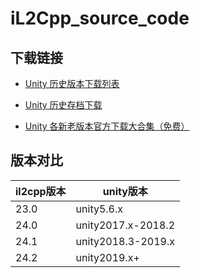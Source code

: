 # iL2Cpp_source_code

## 下载链接

- [Unity 历史版本下载列表](http://1vr.cn/?p=568)

- [Unity 历史存档下载](https://unity.com/releases/editor/archive)

- [Unity 各新老版本官方下载大合集（免费）](https://unity.cn/releases/full)

## 版本对比

| il2cpp版本 | unity版本            |
| ---------- | ------------------ |
| 23.0       | unity5.6.x         |
| 24.0       | unity2017.x-2018.2 |
| 24.1       | unity2018.3-2019.x |
| 24.2       | unity2019.x+       |

